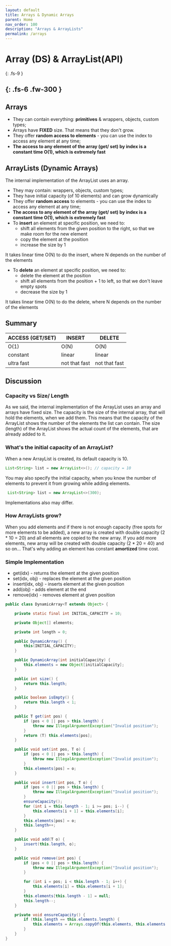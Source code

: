 ```yaml
---
layout: default
title: Arrays & Dynamic Arrays
parent: Home
nav_order: 100
description: "Arrays & ArrayLists"
permalink: /arrays
---
```


# Array (DS) & ArrayList(API)
{: .fs-9 }
 
{: .fs-6 .fw-300 }
---

## Arrays
* They can contain everything: **primitives** & wrappers, objects, custom types; 
* Arrays have **FIXED** size. That means that they don't grow.
* They offer **random access to elements** - you can use the index to access any element at any time; 
* **The access to any element of the array (get/ set) by index is a constant time O(1), which is extremely fast**

## ArrayLists (Dynamic Arrays)
The internal implementation of the ArrayList uses an array.

* They may contain: wrappers, objects, custom types; 
* They have initial capacity (of 10 elements) and can grow dynamically
* They offer **random access** to elements - you can use the index to access any element at any time;
* **The access to any element of the array (get/ set) by index is a constant time O(1), which is extremely fast**
* To **insert** an element at specific position, we need to:
    * shift all elements from the given position to the right, so that we make room for the new element
    * copy the element at the position
    * increase the size by 1

It takes linear time O(N) to do the insert, where N depends on the number of the elements
* To **delete** an element at specific position, we need to:
    * delete the element at the position
    * shift all elements from the position + 1 to left, so that we don't leave empty spots
    * decrease the size by 1

It takes linear time O(N) to do the delete, where N depends on the number of the elements

## Summary
ACCESS (GET/SET)|INSERT|DELETE
---|---|---
O(1)|O(N)|O(N)
constant| linear| linear
ultra fast|not that fast|not that fast

## Discussion
### Capacity vs Size/ Length
As we said, the internal implementation of the ArrayList uses an array and arrays have fixed size.
The capacity is the size of the internal array, that will hold the elements, when we add them.
This means that the capacity of the ArrayList shows the number of the elements the list can contain. 
The size (length) of the ArrayList shows the actual count of the elements, that are already added to it.

### What's the initial capacity of an ArrayList?
When a new ArrayList is created, its default capacity is 10.
```java
List<String> list = new ArrayList<>(); // capacity = 10
```
You may also specify the initial capacity, when you know the number of elements to prevent it from growing while adding elements.
```java
 List<String> list = new ArrayList<>(300);
```
Implementations also may differ.

### How ArrayLists grow?
When you add elements and if there is not enough capacity (free spots for more elements to be added), 
a new array is created with double capacity (2 * 10 = 20) and all elements are copied to the new array.
If you add more elements, new array will be created with double capacity (2 * 20 = 40) and so on...
That's why adding an element has constant **amortized** time cost.

### Simple Implementation
* get(idx) - returns the element at the given position
* set(idx, obj) - replaces the element at the given position
* insert(idx, obj) - inserts element at the given position
* add(obj) - adds element at the end
* remove(idx) - removes element at given position

```java
public class DynamicArray<T extends Object> {

    private static final int INITIAL_CAPACITY = 10;

    private Object[] elements;

    private int length = 0;

    public DynamicArray() {
        this(INITIAL_CAPACITY);
    }

    public DynamicArray(int initialCapacity) {
        this.elements = new Object[initialCapacity];
    }

    public int size() {
        return this.length;
    }

    public boolean isEmpty() {
        return this.length < 1;
    }

    public T get(int pos) {
        if (pos < 0 || pos > this.length) {
            throw new IllegalArgumentException("Invalid position");
        }
        return (T) this.elements[pos];
    }

    public void set(int pos, T o) {
        if (pos < 0 || pos > this.length) {
            throw new IllegalArgumentException("Invalid position");
        }
        this.elements[pos] = o;
    }

    public void insert(int pos, T o) {
        if (pos < 0 || pos > this.length) {
            throw new IllegalArgumentException("Invalid position");
        }
        ensureCapacity();
        for (int i = this.length - 1; i >= pos; i--) {
            this.elements[i + 1] = this.elements[i];
        }
        this.elements[pos] = o;
        this.length++;
    }

    public void add(T o) {
        insert(this.length, o);
    }

    public void remove(int pos) {
        if (pos < 0 || pos > this.length) {
            throw new IllegalArgumentException("Invalid position");
        }

        for (int i = pos; i < this.length - 1; i++) {
            this.elements[i] = this.elements[i + 1];
        }
        this.elements[this.length - 1] = null;
        this.length--;
    }

    private void ensureCapacity() {
        if (this.length == this.elements.length) {
            this.elements = Arrays.copyOf(this.elements, this.elements.length * 2);
        }
    }
}
```




